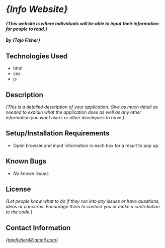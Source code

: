 # _{Info Website}_

#### _{This website is where individuals will be able to input their information for people to read.}_

#### By _**{Tajo Fisher}**_

## Technologies Used

* html
* css
* js

## Description

_{This is a detailed description of your application. Give as much detail as needed to explain what the application does as well as any other information you want users or other developers to have.}_

## Setup/Installation Requirements

* Open browser and input information in each box for a result to pop up.

## Known Bugs

* _No known issues_

## License

_{Let people know what to do if they run into any issues or have questions, ideas or concerns.  Encourage them to contact you or make a contribution to the code.}_

## Contact Information

_{tajofisher4@gmail.com}_